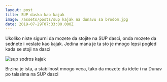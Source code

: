 ```yaml
---
layout: post
title: SUP daska kao kajak
image: /assets/posts/sup kajak na dunavu sa brodom.jpg
date: 2019-07-29T07:33:00.000Z
---
```


<p>
  Ukoliko niste sigurni da mozete da stojite na SUP dasci, onda mozete da sednete i veslate kao kajak.
  Jedina mana je ta sto je mnogo lepsi pogled kada se stoji na dasci
</p>
<img src='/assets/posts/sup sodros kajak.jpg' title='sup sodros kajak' alt='sup sodros kajak'>
<p>
  Brzina je ista, a stabilnost mnogo veca, tako da mozete da idete i na Dunav po talasima na SUP dasci
</p>
